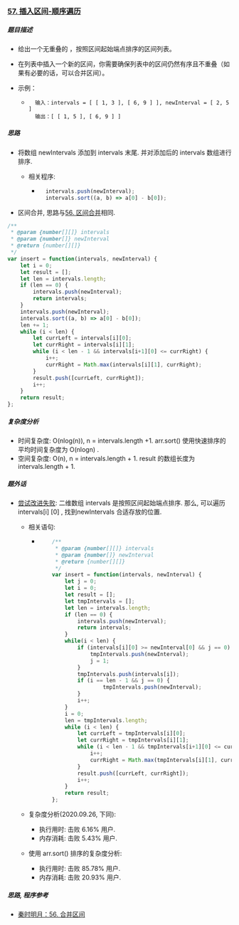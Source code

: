 ### [57. 插入区间-顺序遍历](https://leetcode-cn.com/problems/insert-interval/)

##### 题目描述

* 给出一个无重叠的 ，按照区间起始端点排序的区间列表。

* 在列表中插入一个新的区间，你需要确保列表中的区间仍然有序且不重叠（如果有必要的话，可以合并区间）。

* 示例：

    * ```example
        输入：intervals = [ [ 1, 3 ], [ 6, 9 ] ], newInterval = [ 2, 5 ]
        输出：[ [ 1, 5 ], [ 6, 9 ] ]
        ```



##### 思路

* 将数组 newIntervals 添加到 intervals 末尾. 并对添加后的 intervals 数组进行排序.

    * 相关程序:

        * ```javascript
            intervals.push(newInterval);
            intervals.sort((a, b) => a[0] - b[0]);
            ```

* 区间合并, 思路与[56. 区间合并](https://leetcode-cn.com/problems/merge-intervals/solution/56-he-bing-qu-jian-shun-xu-bian-li-by-shu-cheng/)相同.



```javascript
/**
 * @param {number[][]} intervals
 * @param {number[]} newInterval
 * @return {number[][]}
 */
var insert = function(intervals, newInterval) {
    let i = 0;
    let result = [];
    let len = intervals.length;
    if (len == 0) {
        intervals.push(newInterval);
        return intervals;
    }
    intervals.push(newInterval);
    intervals.sort((a, b) => a[0] - b[0]);
    len += 1;
    while (i < len) {
        let currLeft = intervals[i][0];
        let currRight = intervals[i][1];
        while (i < len - 1 && intervals[i+1][0] <= currRight) {
            i++;
            currRight = Math.max(intervals[i][1], currRight);
        }
        result.push([currLeft, currRight]);
        i++;
    }
    return result;
};
```



##### 复杂度分析

* 时间复杂度: O(nlog(n)), n = intervals.length +1. arr.sort() 使用快速排序的平均时间复杂度为 O(nlogn) .
* 空间复杂度: O(n), n = intervals.length + 1. result 的数组长度为 intervals.length + 1.



##### 题外话

* [尝试改进失败](https://github.com/sctang0/LeetCode/blob/master/CHAPTER57.1.md): 二维数组 intervals 是按照区间起始端点排序. 那么, 可以遍历 intervals[i] [0] , 找到newIntervals 合适存放的位置.

    * 相关语句:

        * ```javascript
              /**
               * @param {number[][]} intervals
               * @param {number[]} newInterval
               * @return {number[][]}
               */
              var insert = function(intervals, newInterval) {
                  let j = 0;
                  let i = 0;
                  let result = [];
                  let tmpIntervals = [];
                  let len = intervals.length;
                  if (len == 0) {
                      intervals.push(newInterval);
                      return intervals;
                  }
                  while(i < len) {
                      if (intervals[i][0] >= newInterval[0] && j == 0) {
                          tmpIntervals.push(newInterval);
                          j = 1;
                      }
                      tmpIntervals.push(intervals[i]);
                      if (i == len - 1 && j == 0) {
                              tmpIntervals.push(newInterval);
                      }
                      i++;
                  }
                  i = 0;
                  len = tmpIntervals.length;
                  while (i < len) {
                      let currLeft = tmpIntervals[i][0];
                      let currRight = tmpIntervals[i][1];
                      while (i < len - 1 && tmpIntervals[i+1][0] <= currRight) {
                          i++;
                          currRight = Math.max(tmpIntervals[i][1], currRight);
                      }
                      result.push([currLeft, currRight]);
                      i++;
                  }
                  return result;
              };
          ```
    
    * 复杂度分析(2020.09.26, 下同):
    
        * 执行用时: 击败 6.16% 用户.
        * 内存消耗: 击败 5.43% 用户.
    
    * 使用 arr.sort() 排序的复杂度分析:
    
        * 执行用时: 击败 85.78% 用户.
        * 内存消耗: 击败 20.93% 用户.



##### 思路, 程序参考

* [秦时明月：56. 合并区间](https://leetcode-cn.com/problems/merge-intervals/solution/56-he-bing-qu-jian-by-alexer-660/)